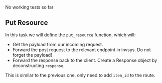 No working tests so far


## Put Resource

In this task we will define the `put_resource` function, which will:
- Get the payload from our incoming request.
- Forward the post request to the relevant endpoint in invsys. Do not forget the payload!
- Forward the response back to the client. Create a Response object by deconstructing `response`.

<div class="hint">

This is similar to the previous one, only need to add `item_id` to the route.
</div>